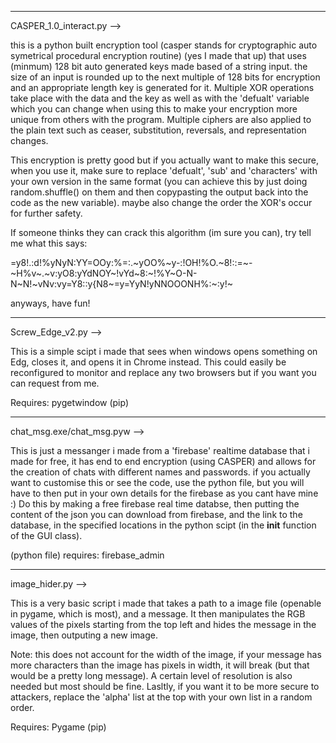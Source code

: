 _____
CASPER_1.0_interact.py -->

this is a python built encryption tool (casper stands for cryptographic auto symetrical procedural encryption routine) (yes I made that up) that uses (minmum) 128 bit auto generated keys made based of a string input. the size of an input is rounded up to the next multiple of 128 bits for encryption and an appropriate length key is generated for it. Multiple XOR operations take place with the data and the key as well as with the 'defualt' variable which you can change when using this to make your encryption more unique from others with the program. Multiple ciphers are also applied to the plain text such as ceaser, substitution, reversals, and representation changes.

This encryption is pretty good but if you actually want to make this secure, when you use it, make sure to replace 'defualt', 'sub' and 'characters' with your own version in the same format (you can achieve this by just doing random.shuffle() on them and then copypasting the output back into the code as the new variable). maybe also change the order the XOR's occur for further safety.

If someone thinks they can crack this algorithm (im sure you can), try tell me what this says:

=y8!.:d!%yNyN:YY=OOy:%=:.~yOO%~y-:!OH!%O.~8!::=~-~H%v~.~v:yO8:yYdNOY~!vYd~8:~!%Y~O-N-N~N!~vNv:vy=Y8::y{N8~=y=YyN!yNNOOONH%:~:y!~

anyways, have fun!

_____
Screw_Edge_v2.py -->

This is a simple scipt i made that sees when windows opens something on Edg, closes it, and opens it in Chrome instead.
This could easily be reconfigured to monitor and replace any two browsers but if you want you can request from me.

Requires: pygetwindow (pip)

_____
chat_msg.exe/chat_msg.pyw -->

This is just a messanger i made from a 'firebase' realtime database that i made for free, it has end to end encryption (using CASPER) and allows for the creation of chats with different names and passwords. if you actually want to customise this or see the code, use the python file, but you will have to then put in your own details for the firebase as you cant have mine :)
Do this by making a free firebase real time databse, then putting the content of the json you can download from firebase, and the link to the database, in the specified locations in the python scipt (in the __init__ function  of the GUI class).

(python file) requires: firebase_admin

_____
image_hider.py -->

This is a very basic script i made that takes a path to a image file (openable in pygame, which is most), and a message. It then manipulates the RGB values of the pixels starting from the top left and hides the message in the image, then outputing a new image.

Note: this does not account for the width of the image, if your message has more characters than the image has pixels in width, it will break (but that would be a pretty long message). A certain level of resolution is also needed but most should be fine. Lasltly, if you want it to be more secure to attackers, replace the 'alpha' list at the top with your own list in a random order.

Requires: Pygame (pip)
